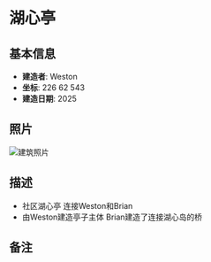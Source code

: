 # 湖心亭

## 基本信息
- **建造者**: Weston
- **坐标**: 226 62 543
- **建造日期**: 2025

## 照片
![建筑照片](/Pictures/Weston_Mid_Lake.png)


## 描述
- 社区湖心亭 连接Weston和Brian
- 由Weston建造亭子主体 Brian建造了连接湖心岛的桥

## 备注
